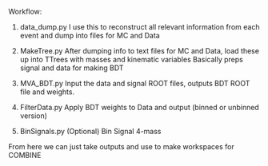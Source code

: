 Workflow:

1. data_dump.py 
    I use this to reconstruct all relevant information from each event and dump into files for MC and Data

2. MakeTree.py
    After dumping info to text files for MC and Data, load these up into TTrees with masses and kinematic variables
    Basically preps signal and data for making BDT

3. MVA_BDT.py
    Input the data and signal ROOT files, outputs BDT ROOT file and weights. 

4. FilterData.py
    Apply BDT weights to Data and output (binned or unbinned version)

5. BinSignals.py (Optional)
    Bin Signal 4-mass 

From here we can just take outputs and use to make workspaces for COMBINE
